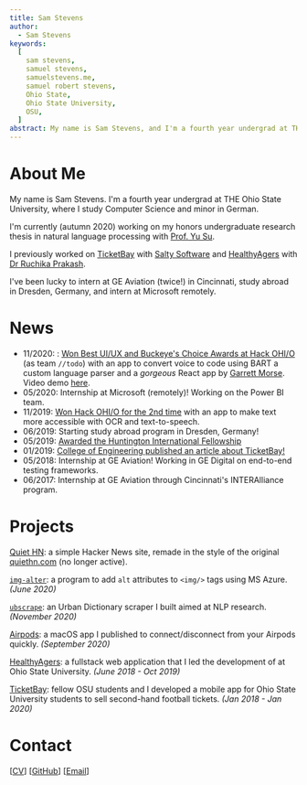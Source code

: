 ```yaml
---
title: Sam Stevens
author:
  - Sam Stevens
keywords:
  [
    sam stevens,
    samuel stevens,
    samuelstevens.me,
    samuel robert stevens,
    Ohio State,
    Ohio State University,
    OSU,
  ]
abstract: My name is Sam Stevens, and I'm a fourth year undergrad at THE Ohio State University.
---
```


# About Me

My name is Sam Stevens. I'm a fourth year undergrad at THE Ohio State University, where I study Computer Science and minor in German.

I'm currently (autumn 2020) working on my honors undergraduate research thesis in natural language processing with [Prof. Yu Su](https://ysu1989.github.io/).

I previously worked on [TicketBay](/projects/ticketbay) with [Salty Software](https://salty.software) and [HealthyAgers](/projects/healthyagers) with [Dr Ruchika Prakash](https://psychology.osu.edu/people/prakash.30).

I've been lucky to intern at GE Aviation (twice!) in Cincinnati, study abroad in Dresden, Germany, and intern at Microsoft remotely.

# News

- 11/2020: : [Won Best UI/UX and Buckeye's Choice Awards at Hack OHI/O](https://hack.osu.edu/2020/#winners) (as team `//todo`) with an app to convert voice to code using BART a custom language parser and a _gorgeous_ React app by [Garrett Morse](https://garrettmorse.com/). Video demo [here](https://youtu.be/YzGKLUlunUM).
- 05/2020: Internship at Microsoft (remotely)! Working on the Power BI team.
- 11/2019: [Won Hack OHI/O for the 2nd time](https://engineering.osu.edu/news/2019/12/hackohio-winners-showcase-problem-solving-and-persistence) with an app to make text more accessible with OCR and text-to-speech.
- 06/2019: Starting study abroad program in Dresden, Germany!
- 05/2019: [Awarded the Huntington International Fellowship](https://cllc.osu.edu/news/2019-huntington-international-fellowship-winners-named)
- 01/2019: [College of Engineering published an article about TicketBay!](https://engineering.osu.edu/news/2019/01/cse-students-make-buying-and-selling-tickets-easy-new-app)
- 05/2018: Internship at GE Aviation! Working in GE Digital on end-to-end testing frameworks.
- 06/2017: Internship at GE Aviation through Cincinnati's INTERAlliance program.

# Projects

[Quiet HN](/projects/quiet-hn): a simple Hacker News site, remade in the style of the original [quiethn.com](https://quiethn.com) (no longer active).

[`img-alter`](/projects/img-alter): a program to add `alt` attributes to `<img/>` tags using MS Azure. _(June 2020)_

[`ubscrape`](/projects/ubscrape): an Urban Dictionary scraper I built aimed at NLP research. _(November 2020)_

[Airpods](/projects/airpods): a macOS app I published to connect/disconnect from your Airpods quickly. _(September 2020)_

[HealthyAgers](/projects/healthyagers): a fullstack web application that I led the development of at Ohio State University. _(June 2018 - Oct 2019)_

[TicketBay](/projects/ticketbay): fellow OSU students and I developed a mobile app for Ohio State University students to sell second-hand football tickets. _(Jan 2018 - Jan 2020)_

<!-- # Website Pages -->

<!-- [Machine Learning Notes](/pages/machine-learning-notes): Some notes on machine learning. Mostly a glossary of little terms that I want to remember for later on. -->

<!-- [Sam-wiches](/pages/sandwiches): A project to make a bunch of sandwiches. Currently on hold because of COVID-19. -->

# Contact

[[CV](/cv.pdf)] [[GitHub](https://github.com/samuelstevens)] [[Email](mailto:samuel.robert.stevens@gmail.com)]
